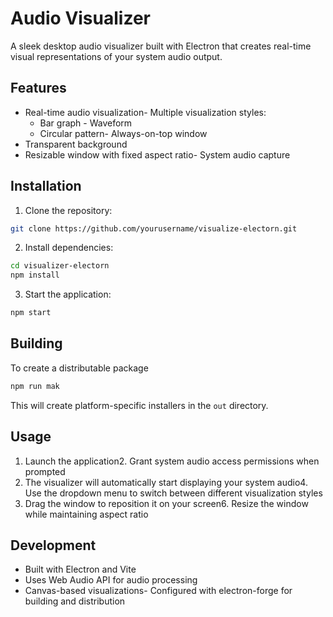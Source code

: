 # Audio Visualizer

A sleek desktop audio visualizer built with Electron that creates real-time visual representations of your system audio output.

## Features

- Real-time audio visualization- Multiple visualization styles:
  - Bar graph - Waveform
  - Circular pattern- Always-on-top window
- Transparent background
- Resizable window with fixed aspect ratio- System audio capture

## Installation

1. Clone the repository:

```bash
git clone https://github.com/yourusername/visualize-electorn.git
```

2. Install dependencies:

```bash
cd visualizer-electorn
npm install
```

3. Start the application:

```bash
npm start
```

## Building

To create a distributable package

```bash
npm run mak
```

This will create platform-specific installers in the `out` directory.

## Usage

1. Launch the application2. Grant system audio access permissions when prompted
2. The visualizer will automatically start displaying your system audio4. Use the dropdown menu to switch between different visualization styles
3. Drag the window to reposition it on your screen6. Resize the window while maintaining aspect ratio

## Development

- Built with Electron and Vite
- Uses Web Audio API for audio processing
- Canvas-based visualizations- Configured with electron-forge for building and distribution
